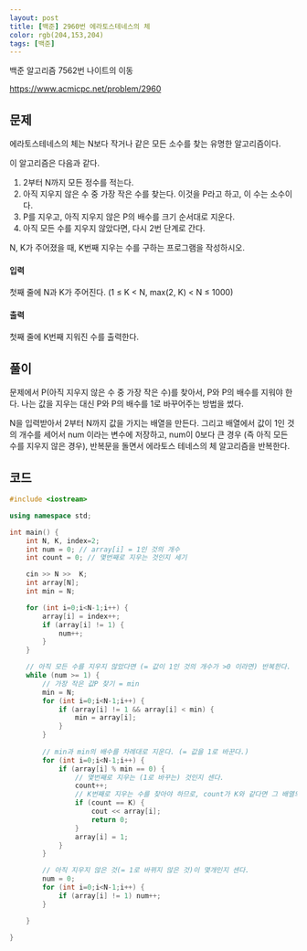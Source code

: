 ```yaml
---
layout: post
title: [백준] 2960번 에라토스테네스의 체
color: rgb(204,153,204)
tags: [백준]
---
```


백준 알고리즘 7562번 나이트의 이동

https://www.acmicpc.net/problem/2960

## 문제

에라토스테네스의 체는 N보다 작거나 같은 모든 소수를 찾는 유명한 알고리즘이다.

이 알고리즘은 다음과 같다.

1. 2부터 N까지 모든 정수를 적는다.
2. 아직 지우지 않은 수 중 가장 작은 수를 찾는다. 이것을 P라고 하고, 이 수는 소수이다.
3. P를 지우고, 아직 지우지 않은 P의 배수를 크기 순서대로 지운다.
4. 아직 모든 수를 지우지 않았다면, 다시 2번 단계로 간다.

N, K가 주어졌을 때, K번째 지우는 수를 구하는 프로그램을 작성하시오.

#### 입력

첫째 줄에 N과 K가 주어진다. (1 ≤ K < N, max(2, K) < N ≤ 1000)

#### 출력

첫째 줄에 K번째 지워진 수를 출력한다.



## 풀이

 문제에서 P(아직 지우지 않은 수 중 가장 작은 수)를 찾아서, P와 P의 배수를 지워야 한다. 나는 값을 지우는 대신 P와 P의 배수를 1로 바꾸어주는 방법을 썼다. 

 N을 입력받아서 2부터 N까지 값을 가지는 배열을 만든다. 그리고 배열에서 값이 1인 것의 개수를 세어서 num 이라는 변수에 저장하고, num이 0보다 큰 경우 (즉 아직 모든 수를 지우지 않은 경우), 반복문을 돌면서 에라토스 테네스의 체 알고리즘을 반복한다. 



## 코드

```c++
#include <iostream>

using namespace std;

int main() {
    int N, K, index=2;
    int num = 0; // array[i] = 1인 것의 개수
    int count = 0; // 몇번째로 지우는 것인지 세기

    cin >> N >>  K;
    int array[N];
    int min = N;

    for (int i=0;i<N-1;i++) {
        array[i] = index++;
        if (array[i] != 1) {
            num++;
        }
    }

    // 아직 모든 수를 지우지 않았다면 (= 값이 1인 것의 개수가 >0 이라면) 반복한다. 
    while (num >= 1) {
        // 가장 작은 값P 찾기 = min
        min = N;
        for (int i=0;i<N-1;i++) {
            if (array[i] != 1 && array[i] < min) {
                min = array[i];
            }
        }
	
        // min과 min의 배수를 차례대로 지운다. (= 값을 1로 바꾼다.)
        for (int i=0;i<N-1;i++) {
            if (array[i] % min == 0) {
                // 몇번째로 지우는 (1로 바꾸는) 것인지 센다. 
                count++;
                // K번째로 지우는 수를 찾아야 하므로, count가 K와 같다면 그 배열의 값이 답이 된다. 
                if (count == K) {
                    cout << array[i];
                    return 0;
                }
                array[i] = 1;
            }
        }

        // 아직 지우지 않은 것(= 1로 바뀌지 않은 것)이 몇개인지 센다. 
        num = 0;
        for (int i=0;i<N-1;i++) {
            if (array[i] != 1) num++;
        }

    }

}
```





